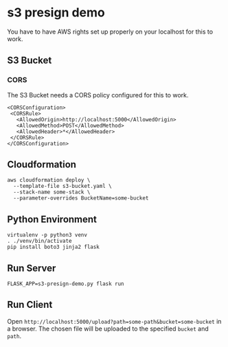 # s3 presign demo

You have to have AWS rights set up properly on your localhost for this to work.

## S3 Bucket

### CORS

The S3 Bucket needs a CORS policy configured for this to work.

```
<CORSConfiguration>
 <CORSRule>
   <AllowedOrigin>http://localhost:5000</AllowedOrigin>
   <AllowedMethod>POST</AllowedMethod>
   <AllowedHeader>*</AllowedHeader>
 </CORSRule>
</CORSConfiguration>
```

## Cloudformation

```
aws cloudformation deploy \
  --template-file s3-bucket.yaml \
  --stack-name some-stack \
  --parameter-overrides BucketName=some-bucket
```

## Python Environment

```
virtualenv -p python3 venv
. ./venv/bin/activate
pip install boto3 jinja2 flask
```

## Run Server

```
FLASK_APP=s3-presign-demo.py flask run
```

## Run Client

Open `http://localhost:5000/upload?path=some-path&bucket=some-bucket` in a browser. The chosen file will be uploaded to the specified `bucket` and `path`.

